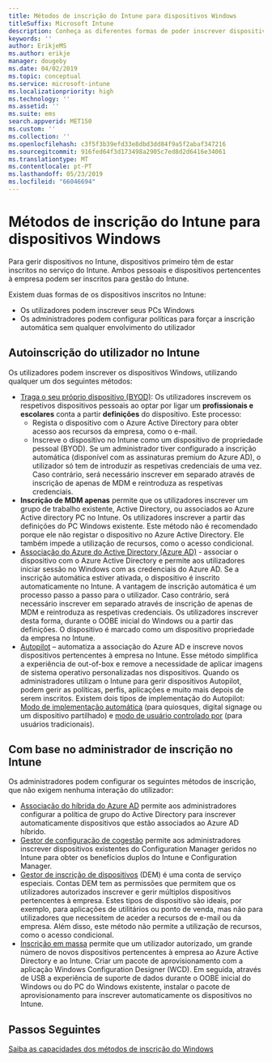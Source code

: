 ```yaml
---
title: Métodos de inscrição do Intune para dispositivos Windows
titleSuffix: Microsoft Intune
description: Conheça as diferentes formas de poder inscrever dispositivos Windows no Intune
keywords: ''
author: ErikjeMS
ms.author: erikje
manager: dougeby
ms.date: 04/02/2019
ms.topic: conceptual
ms.service: microsoft-intune
ms.localizationpriority: high
ms.technology: ''
ms.assetid: ''
ms.suite: ems
search.appverid: MET150
ms.custom: ''
ms.collection: ''
ms.openlocfilehash: c3f5f3b39efd33e8dbd3dd84f9a5f2abaf347216
ms.sourcegitcommit: 916fed64f3d173498a2905c7ed8d2d6416e34061
ms.translationtype: MT
ms.contentlocale: pt-PT
ms.lasthandoff: 05/23/2019
ms.locfileid: "66046694"
---
```

# <a name="intune-enrollment-methods-for-windows-devices"></a>Métodos de inscrição do Intune para dispositivos Windows

Para gerir dispositivos no Intune, dispositivos primeiro têm de estar inscritos no serviço do Intune. Ambos pessoais e dispositivos pertencentes à empresa podem ser inscritos para gestão do Intune. 

Existem duas formas de os dispositivos inscritos no Intune:
- Os utilizadores podem inscrever seus PCs Windows 
- Os administradores podem configurar políticas para forçar a inscrição automática sem qualquer envolvimento do utilizador

## <a name="user-self-enrollment-in-intune"></a>Autoinscrição do utilizador no Intune

Os utilizadores podem inscrever os dispositivos Windows, utilizando qualquer um dos seguintes métodos:

- [Traga o seu próprio dispositivo (BYOD)](https://docs.microsoft.com/intune-user-help/enroll-windows-10-device): Os utilizadores inscrevem os respetivos dispositivos pessoais ao optar por ligar um **profissionais e escolares** conta a partir **definições** do dispositivo. Este processo:
    - Regista o dispositivo com o Azure Active Directory para obter acesso aos recursos da empresa, como o e-mail.
    - Inscreve o dispositivo no Intune como um dispositivo de propriedade pessoal (BYOD).
Se um administrador tiver configurado a inscrição automática (disponível com as assinaturas premium do Azure AD), o utilizador só tem de introduzir as respetivas credenciais de uma vez. Caso contrário, será necessário inscrever em separado através de inscrição de apenas de MDM e reintroduza as respetivas credenciais.  
- **Inscrição de MDM apenas** permite que os utilizadores inscrever um grupo de trabalho existente, Active Directory, ou associados ao Azure Active directory PC no Intune. Os utilizadores inscrever a partir das definições do PC Windows existente. Este método não é recomendado porque ele não registar o dispositivo no Azure Active Directory. Ele também impede a utilização de recursos, como o acesso condicional.
- [Associação do Azure do Active Directory (Azure AD)](https://docs.microsoft.com/azure/active-directory/user-help/user-help-join-device-on-network) - associar o dispositivo com o Azure Active Directory e permite aos utilizadores iniciar sessão no Windows com as credenciais do Azure AD. Se a inscrição automática estiver ativada, o dispositivo é inscrito automaticamente no Intune. A vantagem de inscrição automática é um processo passo a passo para o utilizador. Caso contrário, será necessário inscrever em separado através de inscrição de apenas de MDM e reintroduza as respetivas credenciais. Os utilizadores inscrever desta forma, durante o OOBE inicial do Windows ou a partir das definições. O dispositivo é marcado como um dispositivo propriedade da empresa no Intune.
- [Autopilot](enrollment-autopilot.md) – automatiza a associação do Azure AD e inscreve novos dispositivos pertencentes à empresa no Intune. Esse método simplifica a experiência de out-of-box e remove a necessidade de aplicar imagens de sistema operativo personalizadas nos dispositivos. Quando os administradores utilizam o Intune para gerir dispositivos Autopilot, podem gerir as políticas, perfis, aplicações e muito mais depois de serem inscritos.  Existem dois tipos de implementação do Autopilot: [Modo de implementação automática](https://docs.microsoft.com/windows/deployment/windows-autopilot/self-deploying) (para quiosques, digital signage ou um dispositivo partilhado) e [modo de usuário controlado por](https://docs.microsoft.com/windows/deployment/windows-autopilot/user-driven) (para usuários tradicionais). 

## <a name="administrator-based-enrollment-in-intune"></a>Com base no administrador de inscrição no Intune

Os administradores podem configurar os seguintes métodos de inscrição, que não exigem nenhuma interação do utilizador:

- [Associação do híbrida do Azure AD](https://docs.microsoft.com/windows/client-management/mdm/enroll-a-windows-10-device-automatically-using-group-policy) permite aos administradores configurar a política de grupo do Active Directory para inscrever automaticamente dispositivos que estão associados ao Azure AD híbrido. 
- [Gestor de configuração de cogestão](https://docs.microsoft.com/sccm/comanage/overview) permite aos administradores inscrever dispositivos existentes do Configuration Manager geridos no Intune para obter os benefícios duplos do Intune e Configuration Manager. 
- [Gestor de inscrição de dispositivos](device-enrollment-manager-enroll.md) (DEM) é uma conta de serviço especiais. Contas DEM tem as permissões que permitem que os utilizadores autorizados inscrever e gerir múltiplos dispositivos pertencentes à empresa. Estes tipos de dispositivo são ideais, por exemplo, para aplicações de utilitários ou ponto de venda, mas não para utilizadores que necessitem de aceder a recursos de e-mail ou da empresa. Além disso, este método não permite a utilização de recursos, como o acesso condicional. 
- [Inscrição em massa](windows-bulk-enroll.md) permite que um utilizador autorizado, um grande número de novos dispositivos pertencentes à empresa ao Azure Active Directory e ao Intune. Criar um pacote de aprovisionamento com a aplicação Windows Configuration Designer (WCD). Em seguida, através de USB a experiência de suporte de dados durante o OOBE inicial do Windows ou do PC do Windows existente, instalar o pacote de aprovisionamento para inscrever automaticamente os dispositivos no Intune. 

## <a name="next-steps"></a>Passos Seguintes

[Saiba as capacidades dos métodos de inscrição do Windows](enrollment-method-capab.md)
